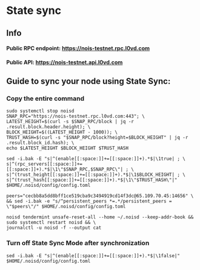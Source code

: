 # State sync

## Info
#### Public RPC endpoint: https://nois-testnet.rpc.l0vd.com
#### Public API: https://nois-testnet.api.l0vd.com

## Guide to sync your node using State Sync:

### Copy the entire command
```
sudo systemctl stop noisd
SNAP_RPC="https://nois-testnet.rpc.l0vd.com:443"; \
LATEST_HEIGHT=$(curl -s $SNAP_RPC/block | jq -r .result.block.header.height); \
BLOCK_HEIGHT=$((LATEST_HEIGHT - 1000)); \
TRUST_HASH=$(curl -s "$SNAP_RPC/block?height=$BLOCK_HEIGHT" | jq -r .result.block_id.hash); \
echo $LATEST_HEIGHT $BLOCK_HEIGHT $TRUST_HASH

sed -i.bak -E "s|^(enable[[:space:]]+=[[:space:]]+).*$|\1true| ; \
s|^(rpc_servers[[:space:]]+=[[:space:]]+).*$|\1\"$SNAP_RPC,$SNAP_RPC\"| ; \
s|^(trust_height[[:space:]]+=[[:space:]]+).*$|\1$BLOCK_HEIGHT| ; \
s|^(trust_hash[[:space:]]+=[[:space:]]+).*$|\1\"$TRUST_HASH\"|" $HOME/.noisd/config/config.toml

peers="cecbb8a5dd8bff1ce519cba9c3494919cd14f3dc@65.109.70.45:14656" \
&& sed -i.bak -e "s/^persistent_peers *=.*/persistent_peers = \"$peers\"/" $HOME/.noisd/config/config.toml 

noisd tendermint unsafe-reset-all --home ~/.noisd --keep-addr-book && sudo systemctl restart noisd && \
journalctl -u noisd -f --output cat
```

### Turn off State Sync Mode after synchronization
```
sed -i.bak -E "s|^(enable[[:space:]]+=[[:space:]]+).*$|\1false|" $HOME/.noisd/config/config.toml
```
